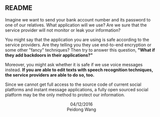 ## README

Imagine we want to send your bank account number and its password to one of our relatives. What application will we use? Are we sure that the service provider will not monitor or leak your information?

You might say that the application you are using is safe according to the service providers. Are they telling you they use end-to-end encryption or some other "fancy" techniques? Then try to answer this question, **"What if they add backdoors in their applications?"**

Moreover, you might ask whether it is safe if we use voice messages instead. **If you are able to edit texts with speech recognition techniques, the service providers are able to do so, too.**

Since we cannot get full access to the source code of current social platforms and instant message applications, a fully open sourced social platform may be the only method to protect our information.



<p align='center'>04/12/2016<br>Peidong Wang</p>

